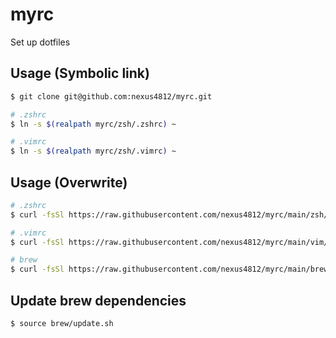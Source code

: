 # myrc

Set up dotfiles

## Usage (Symbolic link)

```bash
$ git clone git@github.com:nexus4812/myrc.git

# .zshrc
$ ln -s $(realpath myrc/zsh/.zshrc) ~

# .vimrc
$ ln -s $(realpath myrc/zsh/.vimrc) ~
```

## Usage (Overwrite)

```bash
# .zshrc
$ curl -fsSl https://raw.githubusercontent.com/nexus4812/myrc/main/zsh/.zshrc >> ~/.zshrc

# .vimrc
$ curl -fsSl https://raw.githubusercontent.com/nexus4812/myrc/main/vim/.vimrc >> ~/.vimrc

# brew
$ curl -fsSl https://raw.githubusercontent.com/nexus4812/myrc/main/brew/brew.txt | xargs -I {} brew install {}
```

## Update brew dependencies

```bash
$ source brew/update.sh
```
